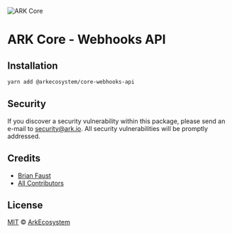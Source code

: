 ![ARK Core](https://i.imgur.com/1aP6F2o.png)

# ARK Core - Webhooks API

## Installation

```bash
yarn add @arkecosystem/core-webhooks-api
```

## Security

If you discover a security vulnerability within this package, please send an e-mail to security@ark.io. All security vulnerabilities will be promptly addressed.

## Credits

- [Brian Faust](https://github.com/faustbrian)
- [All Contributors](../../../../contributors)

## License

[MIT](LICENSE) © [ArkEcosystem](https://ark.io)
